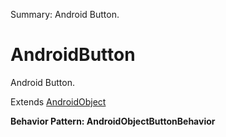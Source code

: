Summary: Android Button.

# AndroidButton

Android Button.
 
Extends [AndroidObject](AndroidObject.md)





**Behavior Pattern: AndroidObjectButtonBehavior**


<!-- ============================== property summary ========================== -->

  
<!-- ============================== action summary ========================== -->


<!-- ============================== property detail ========================== -->
  
  
<!-- ============================== action detail ========================== -->
    

